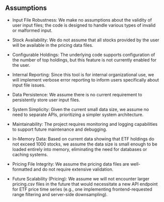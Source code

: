 ## Assumptions
- Input File Robustness: We make no assumptions about the validity of user input files; the code is designed to handle various types of invalid or malformed input.

- Stock Availability: We do not assume that all stocks provided by the user will be available in the pricing data files.

- Configurable Holdings: The underlying code supports configuration of the number of top holdings, but this feature is not currently enabled for the user.

- Internal Reporting: Since this tool is for internal organizational use, we will implement verbose error reporting to inform users specifically about input file issues.

- Data Persistence: We assume there is no current requirement to persistently store user input files.

- System Simplicity: Given the current small data size, we assume no need to separate APIs, prioritizing a simpler system architecture.

- Maintainability: The project requires monitoring and logging capabilities to support future maintenance and debugging.

- In-Memory Data: Based on current data showing that ETF holdings do not exceed 1000 stocks, we assume the data size is small enough to be loaded entirely into memory, eliminating the need for databases or caching systems.

- Pricing File Integrity: We assume the pricing data files are well-formatted and do not require extensive validation.

- Future Scalability (Pricing): We assume we will not encounter larger pricing.csv files in the future that would necessitate a new API endpoint for ETF price time series (e.g., one implementing frontend-requested range filtering and server-side downsampling).